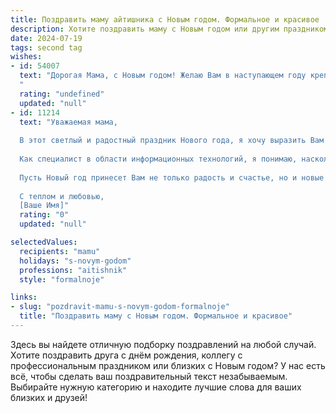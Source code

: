 ```yaml
---
title: Поздравить маму айтишника с Новым годом. Формальное и красивое
description: Хотите поздравить маму с Новым годом или другим праздником? Наш ИИ создаст незабываемое поздравление, а вы обязательно выделитесь среди других.  
date: 2024-07-19
tags: second tag
wishes:
- id: 54007
  text: "Дорогая Мама, с Новым годом! Желаю Вам в наступающем году крепкого здоровья, семейного тепла и благополучия. Пусть работа приносит Вам  радость и удовлетворение, а свободное время – только приятные моменты. Счастья Вам и исполнения всех желаний!
  "
  rating: "undefined"
  updated: "null"
- id: 11214
  text: "Уважаемая мама,
  
  В этот светлый и радостный праздник Нового года, я хочу выразить Вам глубочайшую благодарность за все, что Вы делаете для нас. Ваше терпение, забота и поддержка не имеют границ. Вы – истинный образец для подражания, и я с гордостью называю себя Вашим ребенком.
  
  Как специалист в области информационных технологий, я понимаю, насколько важно быть впереди времени, но я также знаю, что без Вашей любви и мудрости я бы не смог достичь тех высот, на которые поднялся. Ваш опыт и знания всегда будут моим надежным маяком в жизни.
  
  Пусть Новый год принесет Вам не только радость и счастье, но и новые впечатления, которые будут радовать Вас каждый день. Пусть Ваши дни будут наполнены здоровьем, благополучием и успехом во всех Ваших начинаниях.
  
  С теплом и любовью,
  [Ваше Имя]"
  rating: "0"
  updated: "null"

selectedValues:
  recipients: "mamu"
  holidays: "s-novym-godom"
  professions: "aitishnik"
  style: "formalnoje"

links:
- slug: "pozdravit-mamu-s-novym-godom-formalnoje"
  title: "Поздравить маму с Новым годом. Формальное и красивое"
---
```


Здесь вы найдете отличную подборку поздравлений на любой случай. 
Хотите поздравить друга с днём рождения, коллегу с профессиональным праздником или близких с Новым годом? У нас есть всё, чтобы сделать ваш поздравительный текст незабываемым. Выбирайте нужную категорию и находите лучшие слова для ваших близких и друзей!
